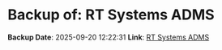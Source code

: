 # Backup of: RT Systems ADMS

**Backup Date**: 2025-09-20 12:22:31
**Link**: [RT Systems ADMS](https://przemienniki.net/export/adms.csv)
